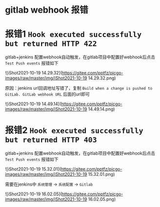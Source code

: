 # gitlab webhook 报错 

# 报错1 `Hook executed successfully but returned HTTP 422`



gitlab+jenkins 配置webhook自动触发，在gitlab项目中配置好webhook后点击 `Test Push events` 报错如下

![iShot2021-10-19 14.29.32](https://gitee.com/pptfz/picgo-images/raw/master/img/iShot2021-10-19 14.29.32.png)



原因：jenkins url回调地址写错了，复制 `Build when a change is pushed to GitLab. GitLab webhook URL` 后面的url即可

![iShot2021-10-19 14.49.14](https://gitee.com/pptfz/picgo-images/raw/master/img/iShot2021-10-19 14.49.14.png)





# 报错2 `Hook executed successfully but returned HTTP 403`

gitlab+jenkins 配置webhook自动触发，在gitlab项目中配置好webhook后点击 `Test Push events` 报错如下

![iShot2021-10-19 15.32.01](https://gitee.com/pptfz/picgo-images/raw/master/img/iShot2021-10-19 15.32.01.png)



需要在jenkins中 `系统管理` -> `系统配置` -> `Gitlab` 

![iShot2021-10-19 16.02.05](https://gitee.com/pptfz/picgo-images/raw/master/img/iShot2021-10-19 16.02.05.png)









